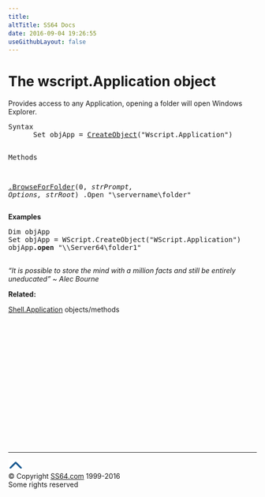 ```yaml
---
title:
altTitle: SS64 Docs
date: 2016-09-04 19:26:55
useGithubLayout: false
---
```

<!-- #BeginLibraryItem "/Library/head_vb.lbi" --><!-- #EndLibraryItem -->
<h1>The wscript.Application object</h1> 
<p>Provides access to any Application, opening a folder will open Windows Explorer.</p>
<pre>Syntax 
      Set objApp = <a href="createobject.html">CreateObject</a>("Wscript.Application") 

Methods

   <a href="browseforfolder.html">.BrowseForFolder</a>(0, <i>strPrompt, Options, strRoot</i>)
   .Open "\\servername\folder\"
</pre>
<p><b> Examples</b></p>
<pre>Dim objApp
Set objApp = WScript.CreateObject("WScript.Application")
objApp<b>.open</b> "\\Server64\folder1"<br>
</pre>
<p class="quote"><i>“It is possible to store the mind with a million facts and still be entirely uneducated” ~ Alec Bourne</i></p>
<p><b>Related:</b></p>
<p><a href="shell.html">Shell.Application</a> objects/methods<br>
</p>
<!-- #BeginLibraryItem "/Library/foot_vb.lbi" --><p>
<!-- VB300 -->
<ins class="adsbygoogle" style="display:inline-block;width:300px;height:250px" data-ad-client="ca-pub-6140977852749469" data-ad-slot="1683739502"></ins>
<script>
(adsbygoogle = window.adsbygoogle || []).push({});
</script></p>
<hr>
<div id="bl" class="footer"><a href="application.html#"><img src="../images/top.png" width="30" height="22" alt="Back to the Top"></a></div>
<div id="br" class="footer, tagline">© Copyright <a href="http://ss64.com/">SS64.com</a> 1999-2016<br>
Some rights reserved</div><!-- #EndLibraryItem -->


